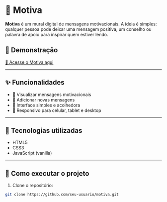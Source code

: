 # 💬 Motiva

**Motiva** é um mural digital de mensagens motivacionais. A ideia é simples: qualquer pessoa pode deixar uma mensagem positiva, um conselho ou palavra de apoio para inspirar quem estiver lendo.

## 🌟 Demonstração

[🔗 Acesse o Motiva aqui](https://seu-link-aqui.com) <!-- adicionar link do projeto -->


---

## ✨ Funcionalidades

- 📌 Visualizar mensagens motivacionais
- 📝 Adicionar novas mensagens
- 💖 Interface simples e acolhedora
- 📱 Responsivo para celular, tablet e desktop

---

## 🚀 Tecnologias utilizadas

- HTML5
- CSS3
- JavaScript (vanilla)

---

## 📁 Como executar o projeto

1. Clone o repositório:
```bash
git clone https://github.com/seu-usuario/motiva.git

